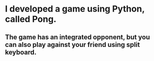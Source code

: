 # I developed a game using Python, called Pong.
## The game has an integrated opponent, but you can also play against your friend using split keyboard.

